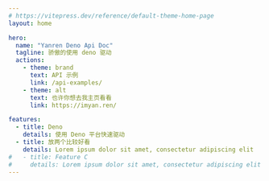 ```yaml
---
# https://vitepress.dev/reference/default-theme-home-page
layout: home

hero:
  name: "Yanren Deno Api Doc"
  tagline: 骄傲的使用 deno 驱动
  actions:
    - theme: brand
      text: API 示例
      link: /api-examples/
    - theme: alt
      text: 也许你想去我主页看看
      link: https://imyan.ren/

features:
  - title: Deno
    details: 使用 Deno 平台快速驱动
  - title: 放两个比较好看
    details: Lorem ipsum dolor sit amet, consectetur adipiscing elit
#   - title: Feature C
#     details: Lorem ipsum dolor sit amet, consectetur adipiscing elit
---
```

